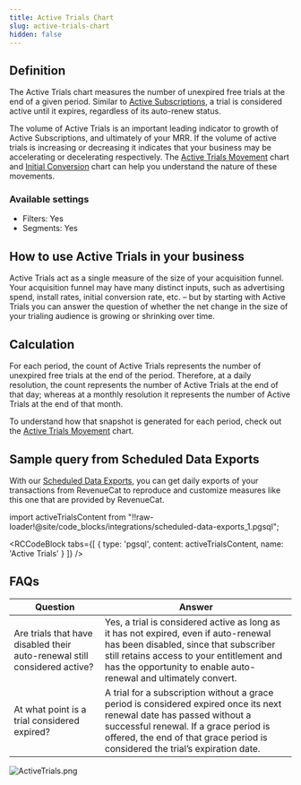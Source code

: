 ```yaml
---
title: Active Trials Chart
slug: active-trials-chart
hidden: false
---
```


## Definition

The Active Trials chart measures the number of unexpired free trials at the end of a given period. Similar to [Active Subscriptions](/dashboard-and-metrics/charts/active-subscriptions-chart), a trial is considered active until it expires, regardless of its auto-renew status.

The volume of Active Trials is an important leading indicator to growth of Active Subscriptions, and ultimately of your MRR. If the volume of active trials is increasing or decreasing it indicates that your business may be accelerating or decelerating respectively. The [Active Trials Movement](/dashboard-and-metrics/charts/active-trials-movement-chart) chart and [Initial Conversion](/dashboard-and-metrics/charts/initial-conversion-chart) chart can help you understand the nature of these movements.

### Available settings

- Filters: Yes
- Segments: Yes

## How to use Active Trials in your business

Active Trials act as a single measure of the size of your acquisition funnel. Your acquisition funnel may have many distinct inputs, such as advertising spend, install rates, initial conversion rate, etc. – but by starting with Active Trials you can answer the question of whether the net change in the size of your trialing audience is growing or shrinking over time.

## Calculation

For each period, the count of Active Trials represents the number of unexpired free trials at the end of the period. Therefore, at a daily resolution, the count represents the number of Active Trials at the end of that day; whereas at a monthly resolution it represents the number of Active Trials at the end of that month.

To understand how that snapshot is generated for each period, check out the [Active Trials Movement](/dashboard-and-metrics/charts/active-trials-movement-chart) chart.

## Sample query from Scheduled Data Exports
With our [Scheduled Data Exports](/integrations/scheduled-data-exports), you can get daily exports of your transactions from RevenueCat to reproduce and customize measures like this one that are provided by RevenueCat.

import activeTrialsContent from "!!raw-loader!@site/code_blocks/integrations/scheduled-data-exports_1.pgsql";

<RCCodeBlock tabs={[
{ type: 'pgsql', content: activeTrialsContent, name: 'Active Trials' }
]} />

## FAQs

| Question                                                                  | Answer                                                                                                                                                                                                                                            |
| ------------------------------------------------------------------------- | ------------------------------------------------------------------------------------------------------------------------------------------------------------------------------------------------------------------------------------------------- |
| Are trials that have disabled their auto-renewal still considered active? | Yes, a trial is considered active as long as it has not expired, even if auto-renewal has been disabled, since that subscriber still retains access to your entitlement and has the opportunity to enable auto-renewal and ultimately convert.    |
| At what point is a trial considered expired?                              | A trial for a subscription without a grace period is considered expired once its next renewal date has passed without a successful renewal. If a grace period is offered, the end of that grace period is considered the trial’s expiration date. |

![](/images/f34fb0a-ActiveTrials_154a51847857ac54ffe0a970e5bf46be.png "ActiveTrials.png")
